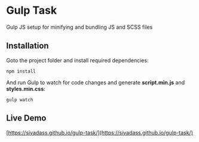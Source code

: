 # Gulp Task
Gulp JS setup for minifying and bundling JS and SCSS files

## Installation
Goto the project folder and install required dependencies:
```
npm install
```

And run Gulp to watch for code changes and generate **script.min.js** and **styles.min.css**:
```
gulp watch
```

## Live Demo
[https://sivadass.github.io/gulp-task/](https://sivadass.github.io/gulp-task/)